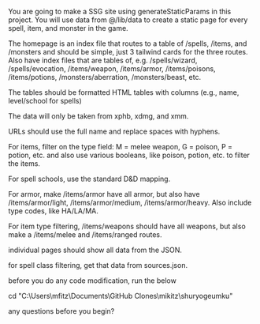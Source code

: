<!-- @format -->

You are going to make a SSG site using generateStaticParams in this project. You will use data from @/lib/data to create a static page for every spell, item, and monster in the game.

The homepage is an index file that routes to a table of /spells, /items, and /monsters and should be simple, just 3 tailwind cards for the three routes. Also have index files that are tables of, e.g. /spells/wizard, /spells/evocation, /items/weapon, /items/armor, /items/poisons, /items/potions, /monsters/aberration, /monsters/beast, etc.

The tables should be formatted HTML tables with columns (e.g., name, level/school for spells)

The data will only be taken from xphb, xdmg, and xmm.

URLs should use the full name and replace spaces with hyphens.

For items, filter on the type field: M = melee weapon, G = poison, P = potion, etc. and also use various booleans, like poison, potion, etc. to filter the items.

For spell schools, use the standard D&D mapping.

For armor, make /items/armor have all armor, but also have /items/armor/light, /items/armor/medium, /items/armor/heavy. Also include type codes, like HA/LA/MA.

For item type filtering, /items/weapons should have all weapons, but also make a /items/melee and /items/ranged routes.

individual pages should show all data from the JSON.

for spell class filtering, get that data from sources.json.

before you do any code modification, run the below

cd "C:\Users\mfitz\Documents\GitHub Clones\mikitz\shuryogeumku"

any questions before you begin?
